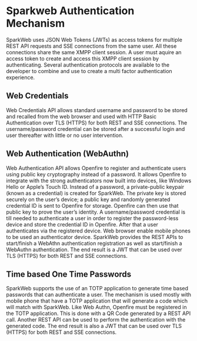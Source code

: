 # Sparkweb Authentication Mechanism

SparkWeb uses JSON Web Tokens (JWTs) as access tokens for multiple REST API requests and SSE connections from the same user. All these connections share the same XMPP client session.  A user must aquire an access token to create and access this XMPP client session by authenticating.
Several authentication protocols are available to the developer to combine and use to create a multi factor authentication experience.

## Web Credentials
Web Credentials API allows standard username and password to be stored and recalled from the web browser and used with HTTP Basic Authentication over TLS (HTTPS) for both REST and SSE connections.
The username/password credential can be stored after a successful login and user thereafter with little or no user intervention.

## Web Authentication (WebAuthn)
Web Authentication API allows Openfire to register and authenticate users using public key cryptography instead of a password. It allows Openfire to integrate with the strong authenticators now built into devices, like Windows Hello or Apple’s Touch ID. Instead of a password, a private-public keypair (known as a credential) is created for SparkWeb. The private key is stored securely on the user’s device; a public key and randomly generated credential ID is sent to Openfire for storage. Openfire can then use that public key to prove the user’s identity.
A username/password credential is till needed to authenticate a user in order to register the password-less device and store the credential ID in Openfire. After that a user authenticates via the registered device. Web browser enable mobile phones to be used an authenticator device.
SparkWeb provides the REST APIs to start/finish a WebAthn authentication registration as well as start/finish a WebAuthn authentication.
The end result is a JWT that can be used over TLS (HTTPS) for both REST and SSE connections.

## Time based One Time Passwords
SparkWeb supports the use of an TOTP application to generate time based passwords that can authenticate a user. The mechanism is used mostly with mobile phone that have a TOTP application that will generate a code which will match with SparkWeb.
Like Web Authn, Openfire must be registered in the TOTP application. This is done with a QR Code generated by a REST API call.
Another REST API can be used to perform the authentication with the generated code.
The end result is also a JWT that can be used over TLS (HTTPS) for both REST and SSE connections.